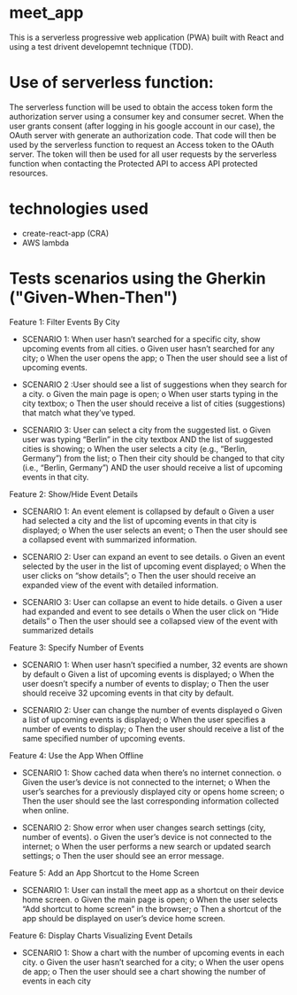# meet_app

This is a serverless progressive web application (PWA) built with React and using a test drivent developemnt technique (TDD).

# Use of serverless function:

The serverless function will be used to obtain the access token form the authorization server using a consumer key and consumer secret. When the user grants consent (after logging in his google account in our case), the OAuth server with generate an authorization code. That code will then be used by the serverless function to request an Access token to the OAuth server. The token will then be used for all user requests by the serverless function when contacting the Protected API to access API protected resources.

# technologies used

- create-react-app (CRA)
- AWS lambda

# Tests scenarios using the Gherkin ("Given-When-Then")

Feature 1: Filter Events By City

- SCENARIO 1: When user hasn’t searched for a specific city, show upcoming events from all cities.
  o Given user hasn’t searched for any city;
  o When the user opens the app;
  o Then the user should see a list of upcoming events.

- SCENARIO 2 :User should see a list of suggestions when they search for a city.
  o Given the main page is open;
  o When user starts typing in the city textbox;
  o Then the user should receive a list of cities (suggestions) that match what they’ve typed.
- SCENARIO 3: User can select a city from the suggested list.
  o Given user was typing “Berlin” in the city textbox AND the list of suggested cities is showing;
  o When the user selects a city (e.g., “Berlin, Germany”) from the list;
  o Then their city should be changed to that city (i.e., “Berlin, Germany”) AND the user should receive a list of upcoming events in that city.

Feature 2: Show/Hide Event Details

- SCENARIO 1: An event element is collapsed by default
  o Given a user had selected a city and the list of upcoming events in that city is displayed;
  o When the user selects an event;
  o Then the user should see a collapsed event with summarized information.

- SCENARIO 2: User can expand an event to see details.
  o Given an event selected by the user in the list of upcoming event displayed;
  o When the user clicks on “show details”;
  o Then the user should receive an expanded view of the event with detailed information.

- SCENARIO 3: User can collapse an event to hide details.
  o Given a user had expanded and event to see details
  o When the user click on “Hide details”
  o Then the user should see a collapsed view of the event with summarized details

Feature 3: Specify Number of Events

- SCENARIO 1: When user hasn’t specified a number, 32 events are shown by default
  o Given a list of upcoming events is displayed;
  o When the user doesn’t specify a number of events to display;
  o Then the user should receive 32 upcoming events in that city by default.

- SCENARIO 2: User can change the number of events displayed
  o Given a list of upcoming events is displayed;
  o When the user specifies a number of events to display;
  o Then the user should receive a list of the same specified number of upcoming events.

Feature 4: Use the App When Offline

- SCENARIO 1: Show cached data when there’s no internet connection.
  o Given the user’s device is not connected to the internet;
  o When the user’s searches for a previously displayed city or opens home screen;
  o Then the user should see the last corresponding information collected when online.

- SCENARIO 2: Show error when user changes search settings (city, number of events).
  o Given the user’s device is not connected to the internet;
  o When the user performs a new search or updated search settings;
  o Then the user should see an error message.

Feature 5: Add an App Shortcut to the Home Screen

- SCENARIO 1: User can install the meet app as a shortcut on their device home screen.
  o Given the main page is open;
  o When the user selects “Add shortcut to home screen” in the browser;
  o Then a shortcut of the app should be displayed on user’s device home screen.

Feature 6: Display Charts Visualizing Event Details

- SCENARIO 1: Show a chart with the number of upcoming events in each city.
  o Given the user hasn’t searched for a city;
  o When the user opens de app;
  o Then the user should see a chart showing the number of events in each city
